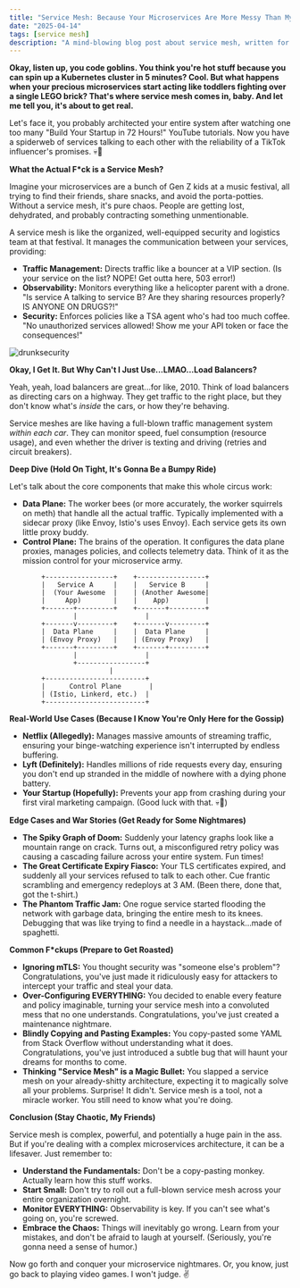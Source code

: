 ```yaml
---
title: "Service Mesh: Because Your Microservices Are More Messy Than My Apartment After Finals Week"
date: "2025-04-14"
tags: [service mesh]
description: "A mind-blowing blog post about service mesh, written for chaotic Gen Z engineers."
---
```


**Okay, listen up, you code goblins. You think you're hot stuff because you can spin up a Kubernetes cluster in 5 minutes? Cool. But what happens when your precious microservices start acting like toddlers fighting over a single LEGO brick? That's where service mesh comes in, baby. And let me tell you, it's about to get real.**

Let's face it, you probably architected your entire system after watching one too many "Build Your Startup in 72 Hours!" YouTube tutorials. Now you have a spiderweb of services talking to each other with the reliability of a TikTok influencer's promises. 💀🙏

**What the Actual F*ck is a Service Mesh?**

Imagine your microservices are a bunch of Gen Z kids at a music festival, all trying to find their friends, share snacks, and avoid the porta-potties. Without a service mesh, it's pure chaos. People are getting lost, dehydrated, and probably contracting something unmentionable.

A service mesh is like the organized, well-equipped security and logistics team at that festival. It manages the communication between your services, providing:

*   **Traffic Management:** Directs traffic like a bouncer at a VIP section. (Is your service on the list? NOPE! Get outta here, 503 error!)
*   **Observability:** Monitors everything like a helicopter parent with a drone. "Is service A talking to service B? Are they sharing resources properly? IS ANYONE ON DRUGS?!"
*   **Security:** Enforces policies like a TSA agent who's had too much coffee. "No unauthorized services allowed! Show me your API token or face the consequences!"

![drunksecurity](https://i.imgflip.com/2z662q.jpg)

**Okay, I Get It. But Why Can't I Just Use...LMAO...Load Balancers?**

Yeah, yeah, load balancers are great...for like, 2010. Think of load balancers as directing cars on a highway. They get traffic to the right place, but they don't know what's *inside* the cars, or how they're behaving.

Service meshes are like having a full-blown traffic management system *within each car*. They can monitor speed, fuel consumption (resource usage), and even whether the driver is texting and driving (retries and circuit breakers).

**Deep Dive (Hold On Tight, It's Gonna Be a Bumpy Ride)**

Let's talk about the core components that make this whole circus work:

*   **Data Plane:** The worker bees (or more accurately, the worker squirrels on meth) that handle all the actual traffic. Typically implemented with a sidecar proxy (like Envoy, Istio's uses Envoy). Each service gets its own little proxy buddy.
*   **Control Plane:** The brains of the operation. It configures the data plane proxies, manages policies, and collects telemetry data. Think of it as the mission control for your microservice army.

```ascii
        +-----------------+    +-----------------+
        |   Service A     |    |   Service B     |
        |  (Your Awesome  |    | (Another Awesome|
        |     App)        |    |    App)         |
        +-------+---------+    +-------+---------+
                |                 |
        +-------v---------+    +-------v---------+
        |  Data Plane     |    |  Data Plane     |
        | (Envoy Proxy)   |    | (Envoy Proxy)   |
        +-------+---------+    +-------+---------+
                |                 |
                +-----------------+
                         |
        +-------------------------+
        |      Control Plane       |
        | (Istio, Linkerd, etc.)  |
        +-------------------------+
```

**Real-World Use Cases (Because I Know You're Only Here for the Gossip)**

*   **Netflix (Allegedly):** Manages massive amounts of streaming traffic, ensuring your binge-watching experience isn't interrupted by endless buffering.
*   **Lyft (Definitely):** Handles millions of ride requests every day, ensuring you don't end up stranded in the middle of nowhere with a dying phone battery.
*   **Your Startup (Hopefully):** Prevents your app from crashing during your first viral marketing campaign. (Good luck with that. 💀🙏)

**Edge Cases and War Stories (Get Ready for Some Nightmares)**

*   **The Spiky Graph of Doom:** Suddenly your latency graphs look like a mountain range on crack. Turns out, a misconfigured retry policy was causing a cascading failure across your entire system. Fun times!
*   **The Great Certificate Expiry Fiasco:** Your TLS certificates expired, and suddenly all your services refused to talk to each other. Cue frantic scrambling and emergency redeploys at 3 AM. (Been there, done that, got the t-shirt.)
*   **The Phantom Traffic Jam:** One rogue service started flooding the network with garbage data, bringing the entire mesh to its knees. Debugging that was like trying to find a needle in a haystack…made of spaghetti.

**Common F\*ckups (Prepare to Get Roasted)**

*   **Ignoring mTLS:** You thought security was "someone else's problem"? Congratulations, you've just made it ridiculously easy for attackers to intercept your traffic and steal your data.
*   **Over-Configuring EVERYTHING:** You decided to enable every feature and policy imaginable, turning your service mesh into a convoluted mess that no one understands. Congratulations, you've just created a maintenance nightmare.
*   **Blindly Copying and Pasting Examples:** You copy-pasted some YAML from Stack Overflow without understanding what it does. Congratulations, you've just introduced a subtle bug that will haunt your dreams for months to come.
*   **Thinking "Service Mesh" is a Magic Bullet:** You slapped a service mesh on your already-shitty architecture, expecting it to magically solve all your problems. Surprise! It didn't. Service mesh is a tool, not a miracle worker. You still need to know what you're doing.

**Conclusion (Stay Chaotic, My Friends)**

Service mesh is complex, powerful, and potentially a huge pain in the ass. But if you're dealing with a complex microservices architecture, it can be a lifesaver. Just remember to:

*   **Understand the Fundamentals:** Don't be a copy-pasting monkey. Actually learn how this stuff works.
*   **Start Small:** Don't try to roll out a full-blown service mesh across your entire organization overnight.
*   **Monitor EVERYTHING:** Observability is key. If you can't see what's going on, you're screwed.
*   **Embrace the Chaos:** Things will inevitably go wrong. Learn from your mistakes, and don't be afraid to laugh at yourself. (Seriously, you're gonna need a sense of humor.)

Now go forth and conquer your microservice nightmares. Or, you know, just go back to playing video games. I won't judge. ✌️
